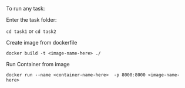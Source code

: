 To run any task:

Enter the task folder:

`cd task1` or `cd task2`

Create image from dockerfile

`docker build -t <image-name-here> ./`

Run Container from image

`docker run --name <container-name-here>  -p 8000:8000 <image-name-here>`
